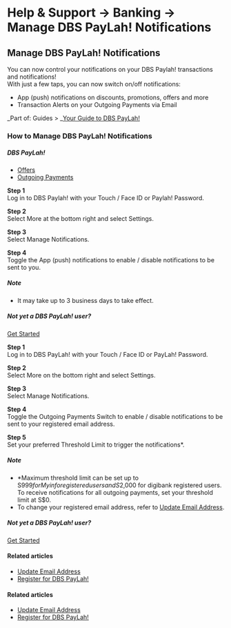 # Help & Support -> Banking -> Manage DBS PayLah! Notifications

## Manage DBS PayLah! Notifications

You can now control your notifications on your DBS Paylah! transactions and notifications!  
With just a few taps, you can now switch on/off notifications: 

  * App (push) notifications on discounts, promotions, offers and more
  * Transaction Alerts on your Outgoing Payments via Email



_Part of: Guides > _[Your Guide to DBS PayLah!](https://www.dbs.com.sg/personal/support/guide-paylah.html)

### How to Manage DBS PayLah! Notifications

#####  DBS PayLah!

  * [Offers](https://www.dbs.com.sg/personal/support/bank-ssb-paylah-manage-notifications.html#mobile-tab1)
  * [Outgoing Payments](https://www.dbs.com.sg/personal/support/bank-ssb-paylah-manage-notifications.html#mobile-tab2)



**Step 1**  
Log in to DBS Paylah! with your Touch / Face ID or Paylah! Password. 

**Step 2**  
Select More at the bottom right and select Settings. 

**Step 3**  
Select Manage Notifications. 

**Step 4**  
Toggle the App (push) notifications to enable / disable notifications to be sent to you. 

##### Note

  * It may take up to 3 business days to take effect.



##### Not yet a DBS PayLah! user?

[Get Started](https://paylah.onelink.me/hsua/f20)

**Step 1**  
Log in to DBS PayLah! with your Touch / Face ID or PayLah! Password. 

**Step 2**  
Select More on the bottom right and select Settings. 

**Step 3**  
Select Manage Notifications. 

**Step 4**  
Toggle the Outgoing Payments Switch to enable / disable notifications to be sent to your registered email address. 

**Step 5**  
Set your preferred Threshold Limit to trigger the notifications*. 

##### Note

  * *Maximum threshold limit can be set up to S$999 for Myinfo registered users and S$2,000 for digibank registered users. To receive notifications for all outgoing payments, set your threshold limit at S$0.
  * To change your registered email address, refer to [Update Email Address](https://www.dbs.com.sg/personal/support/general-profile-update-email-address.html).



##### Not yet a DBS PayLah! user?

[Get Started](https://paylah.onelink.me/hsua/f20)

#### Related articles

  * [Update Email Address](https://www.dbs.com.sg/personal/support/general-profile-update-email-address.html)
  * [Register for DBS PayLah!](https://www.dbs.com.sg/personal/support/bank-ssb-apply-paylah.html)



#### Related articles

  * [Update Email Address](https://www.dbs.com.sg/personal/support/general-profile-update-email-address.html)
  * [Register for DBS PayLah!](https://www.dbs.com.sg/personal/support/bank-ssb-apply-paylah.html)


